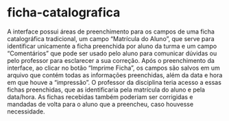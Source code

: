 # ficha-catalografica

A interface possui áreas de preenchimento para os campos de uma ficha catalográfica tradicional, um campo “Matrícula do Aluno”, que serve para identificar unicamente a ficha preenchida por aluno da turma e um campo “Comentários” que pode ser usado pelo aluno para comunicar dúvidas ou pelo professor para esclarecer a sua correção. Após o preenchimento da interface, ao clicar no botão “Imprime Ficha”, os campos são salvos em um arquivo que contém todas as informações preenchidas, além da data e hora em que houve a “impressão”. O professor da disciplina teria acesso a essas fichas preenchidas, que as identificaria pela matrícula do aluno e pela data/hora. As fichas recebidas também poderiam ser corrigidas e mandadas de volta para o aluno que a preencheu, caso houvesse necessidade.
